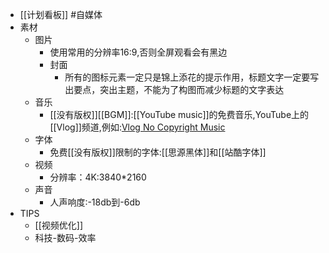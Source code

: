 - [[计划看板]] #自媒体
- 素材
    - 图片
        - 使用常用的分辨率16:9,否则全屏观看会有黑边
        - 封面
            - 所有的图标元素一定只是锦上添花的提示作用，标题文字一定要写出要点，突出主题，不能为了构图而减少标题的文字表达
    - 音乐
        - [[没有版权]][[BGM]]:[[YouTube music]]的免费音乐,YouTube上的[[Vlog]]频道,例如:[Vlog No Copyright Music](https://www.youtube.com/channel/UCEickjZj99-JJIU8_IJ7J-Q)
    - 字体
        - 免费[[没有版权]]限制的字体:[[思源黑体]]和[[站酷字体]]
    - 视频
        - 分辨率：4K:3840*2160
    - 声音
        - 人声响度:-18db到-6db
- TIPS
    - [[视频优化]]
    - 科技-数码-效率
